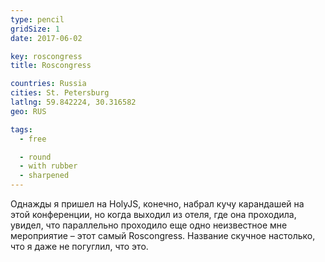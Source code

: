 ```yaml
---
type: pencil
gridSize: 1
date: 2017-06-02

key: roscongress
title: Roscongress

countries: Russia
cities: St. Petersburg
latlng: 59.842224, 30.316582
geo: RUS

tags:
  - free

  - round
  - with rubber
  - sharpened
---
```


Однажды я пришел на HolyJS, конечно, набрал кучу карандашей на этой конференции, но когда выходил из отеля, где она проходила, увидел, что параллельно проходило еще одно неизвестное мне мероприятие – этот самый Roscongress. Название скучное настолько, что я даже не погуглил, что это.
